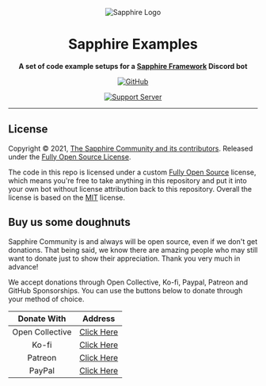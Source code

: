 <div align="center">

![Sapphire Logo](https://cdn.skyra.pw/gh-assets/sapphire-banner.png)

# Sapphire Examples

**A set of code example setups for a [Sapphire Framework][sapphire] Discord bot**

[![GitHub](https://img.shields.io/badge/license-Fully%20Open%20Source-green?logo=github)](https://github.com/sapphiredev/examples/blob/main/LICENSE.md)

[![Support Server](https://discord.com/api/guilds/737141877803057244/embed.png?style=banner2)](https://sapphirejs.dev/discord)

</div>

---

## License

Copyright © 2021, [The Sapphire Community and its contributors](https://github.com/sapphiredev).
Released under the [Fully Open Source License][fully-open-source].

The code in this repo is licensed under a custom [Fully Open Source][fully-open-source] license, which means you're free to take anything in this repository and put it into your own bot without license attribution back to this repository. Overall the license is based on the [MIT] license.

## Buy us some doughnuts

Sapphire Community is and always will be open source, even if we don't get donations. That being said, we know there are amazing people who may still want to donate just to show their appreciation. Thank you very much in advance!

We accept donations through Open Collective, Ko-fi, Paypal, Patreon and GitHub Sponsorships. You can use the buttons below to donate through your method of choice.

|   Donate With   |                       Address                       |
| :-------------: | :-------------------------------------------------: |
| Open Collective | [Click Here](https://sapphirejs.dev/opencollective) |
|      Ko-fi      |      [Click Here](https://sapphirejs.dev/kofi)      |
|     Patreon     |    [Click Here](https://sapphirejs.dev/patreon)     |
|     PayPal      |     [Click Here](https://sapphirejs.dev/paypal)     |

[sapphire]: https://github.com/sapphiredev/framework
[fully-open-source]: LICENSE.md
[mit]: https://opensource.org/licenses/MIT
